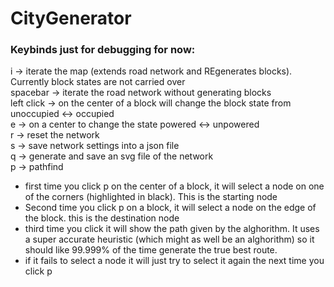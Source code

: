 # CityGenerator

### Keybinds just for debugging for now:
i -> iterate the map (extends road network and REgenerates blocks). Currently block states are not carried over\
spacebar -> iterate the road network without generating blocks\
left click -> on the center of a block will change the block state from unoccupied <-> occupied\
e -> on a center to change the state powered <-> unpowered\
r -> reset the network\
s -> save network settings into a json file\
q -> generate and save an svg file of the network\
p -> pathfind
-  first time you click p on the center of a block, it will select a node on one of the corners (highlighted in black). This is the starting node
-  Second time you click p on a block, it will select a node on the edge of the block. this is the destination node
-  third time you click it will show the path given by the alghorithm. It uses a super accurate heuristic (which might as well be an alghorithm) so it should like 99.999% of the time generate the true best route. 
-  if it fails to select a node it will just try to select it again the next time you click p
